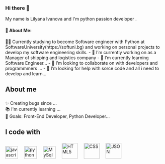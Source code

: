 ### Hi there 👋
<p align="left">My name is Lilyana Ivanova and I'm python passion developer
.</p>


  <H4>💫 About Me:</H4>
  👨‍🎓 Currently studying to become Software engineer with Python at SoftwareUniversity(https://softuni.bg) and working on personal projects to develop my software engineering skills.
- 🔭 I’m currently working on as a Manager of shipping and logistics company 
- 🌱 I’m currently learning Software Engineer...
- 👯 I’m looking to collaborate on with developers and programmmers ...
- 🤔 I’m looking for help with sorce code and all i need to develop and learn...

###


###

<h2 align="left">About me</h2>

###

<p align="left">✨ Creating bugs since ...<br>📚 I'm currently learning ...<br>🎯 Goals: Front-End Developer, Python Developer...<br></p>

###

<h2 align="left">I code with</h2>

###

<div align="left">
  <img src="https://cdn.jsdelivr.net/gh/devicons/devicon/icons/javascript/javascript-original.svg" height="40" alt="javascript logo"  />
  <img width="12" />
  <img src="https://cdn.jsdelivr.net/gh/devicons/devicon/icons/python/python-original.svg" height="40" alt="python logo"  />
  <img width="12" />
  <img src="https://cdn.jsdelivr.net/gh/devicons/devicon/icons/mysql/mysql-original.svg" height="40" alt="MySql logo"  />
  <img width="12" />
  <a href="https://www.w3.org/TR/html5/" title="HTML5"><img src="https://github.com/get-icon/geticon/raw/master/icons/html-5.svg" alt="HTML5" width="50px" height="50px"></a>
  <img width="12" />
 <a href="https://www.w3.org/TR/EXCEL/" title="CSS"><img src="https://github.com/get-icon/geticon/raw/master/icons/css-3.svg" alt="CSS" width="50px" height="50px"></a>
  <img width="12" />
  <a href="https://www.w3.org/TR/JSON/" title="JSON"><img src="https://github.com/get-icon/geticon/raw/master/icons/json.svg" alt="JSON" width="50px" height="50px"></a>
  <img width="12" />
</div>

###


